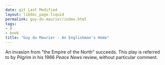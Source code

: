 ```yaml
---
date: git Last Modified
layout: libdoc_page.liquid
permalink: guy-du-maurier/index.html
tags:
- D
- book
title: "Guy du Maurier - An Englishman's Home"
---
```


An invasion from "the Empire of the North" succeeds. This  play is referred to by Pilgrim in his 1966 _Peace News_ review, without  particular comment.